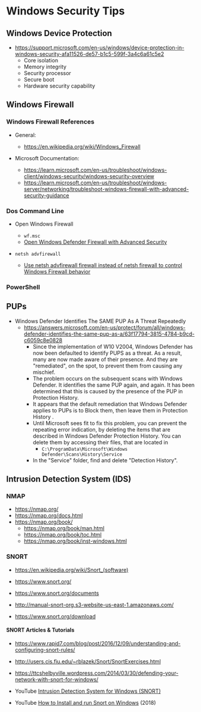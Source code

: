 
# Windows Security Tips


## Windows Device Protection 

- https://support.microsoft.com/en-us/windows/device-protection-in-windows-security-afa11526-de57-b1c5-599f-3a4c6a61c5e2
  + Core isolation
  + Memory integrity 
  + Security processor
  + Secure boot 
  + Hardware security capability 


## Windows Firewall

### Windows Firewall References
- General:
  + https://en.wikipedia.org/wiki/Windows_Firewall

- Microsoft Documentation:
  + https://learn.microsoft.com/en-us/troubleshoot/windows-client/windows-security/windows-security-overview
  + https://learn.microsoft.com/en-us/troubleshoot/windows-server/networking/troubleshoot-windows-firewall-with-advanced-security-guidance



### Dos Command Line
- Open Windows Firewall 
  + ```wf.msc```
  + [Open Windows Defender Firewall with Advanced Security](https://learn.microsoft.com/en-us/windows/security/threat-protection/windows-firewall/open-windows-firewall-with-advanced-security)

- ```netsh advfirewall```
  + [Use netsh advfirewall firewall instead of netsh firewall to control Windows Firewall behavior](https://learn.microsoft.com/en-us/troubleshoot/windows-server/networking/netsh-advfirewall-firewall-control-firewall-behavior)



### PowerShell



## PUPs
- Windows Defender Identifies The SAME PUP As A Threat Repeatedly 
  + https://answers.microsoft.com/en-us/protect/forum/all/windows-defender-identifies-the-same-pup-as-a/63f17794-3815-4784-b9cd-c6059c8e0828
    * Since the implementation of W10 V2004, Windows Defender has now been defaulted to identify PUPS as a threat.  As a result, many are now made aware of their presence.  And they are "remediated", on the spot, to prevent them from causing any mischief.
    * The problem occurs on the subsequent scans with Windows Defender. It identifies the same PUP again, and again. It has been determined that this is caused by the presence of the PUP in Protection History.
    * It appears that the default remediation that Windows Defender applies to PUPs is to Block them, then leave them in Protection History .
    * Until Microsoft sees fit to fix this problem,  you can prevent the repeating error indication, by deleting the items that are described in Windows Defender Protection History. You can delete them by accessing their files, that are located in 
      * ```C:\ProgramData\Microsoft\Windows Defender\Scans\History\Service```
    * In the "Service" folder, find and delete "Detection History".



## Intrusion Detection System (IDS)

### NMAP

- https://nmap.org/
- https://nmap.org/docs.html
- https://nmap.org/book/
  + https://nmap.org/book/man.html
  + https://nmap.org/book/toc.html
  + https://nmap.org/book/inst-windows.html



### SNORT

- https://en.wikipedia.org/wiki/Snort_(software)

- https://www.snort.org/
- https://www.snort.org/documents
- http://manual-snort-org.s3-website-us-east-1.amazonaws.com/
- https://www.snort.org/download


#### SNORT Articles & Tutorials

- https://www.rapid7.com/blog/post/2016/12/09/understanding-and-configuring-snort-rules/

- http://users.cis.fiu.edu/~rblazek/Snort/SnortExercises.html

- https://ttcshelbyville.wordpress.com/2014/03/30/defending-your-network-with-snort-for-windows/

- YouTube [Intrusion Detection System for Windows (SNORT)](https://www.youtube.com/watch?v=bQjwSMqCF1g)

- YouTube [How to Install and run Snort on Windows](https://www.youtube.com/watch?v=naLbhKW62nY) (2018)
